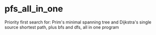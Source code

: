 # pfs_all_in_one
Priority first search for: Prim's minimal spanning tree and Dijkstra's single source shortest path, plus bfs and dfs, all in one program
